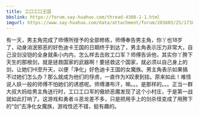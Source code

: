 ```yaml
---
title: 工口工口王国
bbslink: https://forum.say-huahuo.com/thread-4308-1-1.html
imgurl: https://www.say-huahuo.com/data/attachment/forum/201603/25/173839tsa8tlsfchilajcl.jpg
---
```


有一天，男主角完成了师傅所授予的全部修练，师傅奉告男主角，你丫也18岁了，动身消泯邪恶的好色迪卡王国的日期终于到达了，男主角表示压力非常大，自己没剑没铠的全身就条小内内，怎么样去击败工口军？师傅告诉他，其实你丫胯下天生的那根剑，就是拯救国家的武器啊！要拯救这个国家，就必须以自己身上的剑，让她们HI至升天，以便「净化」好色迪卡王国的女魔族。男主角表示如果搞不过她们怎么办？那么就成为他们的俘虏，一直作为X奴隶到挂。原来如此！难怪说人妖一般的师傅不怕她们的诱惑呢。师傅瀑布汗，嘛。。。是那样的。。。正当一群大叔大妈给男主角送行时，工口工口军的傲娇恶魔发现了这个小村庄，于是第一战就如此打响了。这游戏和勇者斗恶龙差不多，只是把用手上的剑杀怪变成了用胯下的“剑”去净化女魔族，游戏性还不错，挺有趣的。<!--more-->
